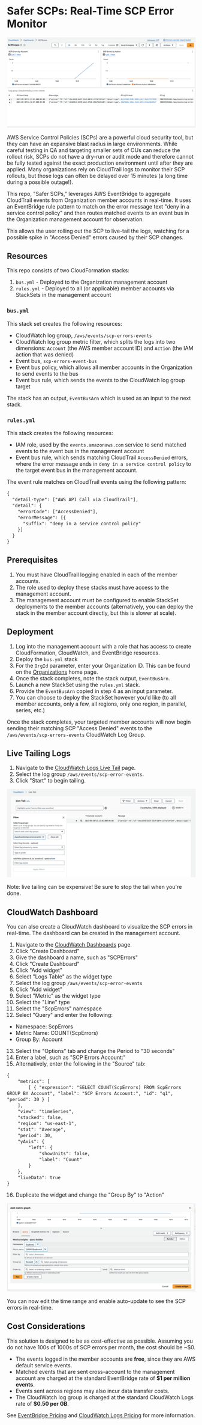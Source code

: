 # Safer SCPs: Real-Time SCP Error Monitor

![Dashboard](docs/dashboard.png)

AWS Service Control Policies (SCPs) are a powerful cloud security tool, but they can have an expansive blast radius in large environments. While careful testing in QA and targeting smaller sets of OUs can reduce the rollout risk, SCPs do not have a dry-run or audit mode and therefore cannot be fully tested against the exact production environment until after they are applied. Many organizations rely on CloudTrail logs to monitor their SCP rollouts, but those logs can often be delayed over 15 minutes (a long time during a possible outage!).

This repo, "Safer SCPs," leverages AWS EventBridge to aggregate CloudTrail events from Organization member accounts in real-time. It uses an EventBridge rule pattern to match on the error message text "deny in a service control policy" and then routes matched events to an event bus in the Organization management account for observation.

This allows the user rolling out the SCP to live-tail the logs, watching for a possible spike in "Access Denied" errors caused by their SCP changes.

## Resources

This repo consists of two CloudFormation stacks:

1. `bus.yml` - Deployed to the Organization management account
2. `rules.yml` - Deployed to all (or applicable) member accounts via StackSets in the management account

### `bus.yml`
This stack set creates the following resources:
* CloudWatch log group, `/aws/events/scp-errors-events`
* CloudWatch log group metric filter, which splits the logs into two dimensions: `Account` (the AWS member account ID) and `Action` (the IAM action that was denied)
* Event bus, `scp-errors-event-bus`
* Event bus policy, which allows all member accounts in the Organization to send events to the bus
* Event bus rule, which sends the events to the CloudWatch log group target

The stack has an output, `EventBusArn` which is used as an input to the next stack.

### `rules.yml`
This stack creates the following resources:
* IAM role, used by the `events.amazonaws.com` service to send matched events to the event bus in the management account
* Event bus rule, which sends matching CloudTrail `AccessDenied` errors, where the error message ends in `deny in a service control policy` to the target event bus in the management account.

The event rule matches on CloudTrail events using the following pattern:
```
{
  "detail-type": ["AWS API Call via CloudTrail"],
  "detail": {
    "errorCode": ["AccessDenied"],
    "errorMessage": [{
      "suffix": "deny in a service control policy"
    }]
  }
}
```

## Prerequisites

1. You must have CloudTrail logging enabled in each of the member accounts.
2. The role used to deploy these stacks must have access to the management account.
3. The management account must be configured to enable StackSet deployments to the member accounts (alternatively, you can deploy the stack in the member account directly, but this is slower at scale).

## Deployment

1. Log into the management account with a role that has access to create CloudFormation, CloudWatch, and EventBridge resources.
2. Deploy the `bus.yml` stack
3. For the `OrgId` parameter, enter your Organization ID. This can be found on the [Organizations](https://us-east-1.console.aws.amazon.com/organizations/v2/home/) home page.
4. Once the stack completes, note the stack output, `EventBusArn`.
5. Launch a new StackSet using the `rules.yml` stack.
6. Provide the `EventBusArn` copied in step 4 as an input parameter.
7. You can choose to deploy the StackSet however you'd like (to all member accounts, only a few, all regions, only one region, in parallel, series, etc.)

Once the stack completes, your targeted member accounts will now begin sending their matching SCP "Access Denied" events to the `/aws/events/scp-errors-events` CloudWatch Log Group.

## Live Tailing Logs

1. Navigate to the [CloudWatch Logs Live Tail](https://us-east-1.console.aws.amazon.com/cloudwatch/home?region=us-east-1#logsV2:live-tail) page.
2. Select the log group `/aws/events/scp-error-events`.
3. Click "Start" to begin tailing.

![Live Tail](docs/livetail.png)

Note: live tailing can be expensive! Be sure to stop the tail when you're done.

## CloudWatch Dashboard

You can also create a CloudWatch dashboard to visualize the SCP errors in real-time. The dashboard can be created in the management account.

1. Navigate to the [CloudWatch Dashboards](https://us-east-1.console.aws.amazon.com/cloudwatch/home?region=us-east-1#dashboards:) page.
2. Click "Create Dashboard"
3. Give the dashboard a name, such as "SCPErrors"
4. Click "Create Dashboard"
5. Click "Add widget"
6. Select "Logs Table" as the widget type
7. Select the log group `/aws/events/scp-error-events`
8. Click "Add widget"
9. Select "Metric" as the widget type
10. Select the "Line" type
11. Select the "ScpErrors" namespace
12. Select "Query" and enter the following:
  - Namespace: ScpErrors
  - Metric Name: COUNT(ScpErrors)
  - Group By: Account
13. Select the "Options" tab and change the Period to "30 seconds"
14. Enter a label, such as "SCP Errors Account:" 
15. Alternatively, enter the following in the "Source" tab:
```
{
    "metrics": [
        [ { "expression": "SELECT COUNT(ScpErrors) FROM ScpErrors GROUP BY Account", "label": "SCP Errors Account:", "id": "q1", "period": 30 } ]
    ],
    "view": "timeSeries",
    "stacked": false,
    "region": "us-east-1",
    "stat": "Average",
    "period": 30,
    "yAxis": {
        "left": {
            "showUnits": false,
            "label": "Count"
        }
    },
    "liveData": true
}
```
16. Duplicate the widget and change the "Group By" to "Action"

![Metrics](docs/metrics.png)

You can now edit the time range and enable auto-update to see the SCP errors in real-time.

## Cost Considerations

This solution is designed to be as cost-effective as possible. Assuming you do not have 100s of 1000s of SCP errors per month, the cost should be ~$0.

* The events logged in the member accounts are **free**, since they are AWS default service events.
* Matched events that are sent cross-account to the management account are charged at the standard EventBridge rate of **$1 per million events**.
* Events sent across regions may also incur data transfer costs.
* The CloudWatch log group is charged at the standard CloudWatch Logs rate of **$0.50 per GB**.

See [EventBridge Pricing](https://aws.amazon.com/eventbridge/pricing/) and [CloudWatch Logs Pricing](https://aws.amazon.com/cloudwatch/pricing/) for more information.
